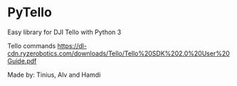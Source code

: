 # PyTello

Easy library for DJI Tello with Python 3

Tello commands
https://dl-cdn.ryzerobotics.com/downloads/Tello/Tello%20SDK%202.0%20User%20Guide.pdf

Made by: Tinius, Alv and Hamdi